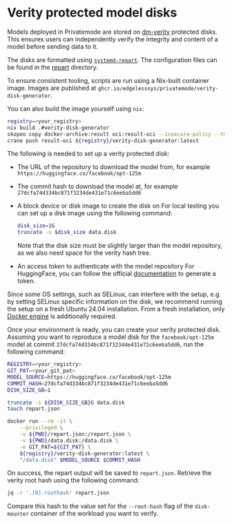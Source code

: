 # Verity protected model disks

Models deployed in Privatemode are stored on [dm-verity](https://docs.kernel.org/admin-guide/device-mapper/verity.html) protected disks.
This ensures users can independently verify the integrity and content of a model before sending data to it.

The disks are formatted using [`systemd-repart`](https://www.freedesktop.org/software/systemd/man/latest/systemd-repart.html).
The configuration files can be found in the [repart](./repart/) directory.

To ensure consistent tooling, scripts are run using a Nix-built container image.
Images are published at `ghcr.io/edgelesssys/privatemode/verity-disk-generator`.

You can also build the image yourself using `nix`:

```bash
registry=<your_registry>
nix build .#verity-disk-generator
skopeo copy docker-archive:result oci:result-oci --insecure-policy --tmpdir .
crane push result-oci ${registry}/verity-disk-generator:latest
```

The following is needed to set up a verity protected disk:

- The URL of the repository to download the model from, for example `https://huggingface.co/facebook/opt-125m`
- The commit hash to download the model at, for example `27dcfa74d334bc871f3234de431e71c6eeba5dd6`
- A block device or disk image to create the disk on
  For local testing you can set up a disk image using the following command:

  ```bash
  disk_size=1G
  truncate -s $disk_size data.disk
  ```

  Note that the disk size must be slightly larger than the model repository, as we also need space for the verity hash tree.

- An access token to authenticate with the model repository
  For HuggingFace, you can follow the official [documentation](https://huggingface.co/docs/hub/en/security-tokens) to generate a token.

Since some OS settings, such as SELinux, can interfere with the setup, e.g. by setting SELinux specific information on the disk, we recommend running the setup on a fresh Ubuntu 24.04 installation.
From a fresh installation, only [Docker engine](https://docs.docker.com/engine/install/ubuntu/) is additionally required.

Once your environment is ready, you can create your verity protected disk.
Assuming you want to reproduce a model disk for the `facebook/opt-125m` model at commit `27dcfa74d334bc871f3234de431e71c6eeba5dd6`, run the following command:

```bash
REGISTRY=<your_registry>
GIT_PAT=<your_git_pat>
MODEL_SOURCE=https://huggingface.co/facebook/opt-125m
COMMIT_HASH=27dcfa74d334bc871f3234de431e71c6eeba5dd6
DISK_SIZE_GB=1

truncate -s ${DISK_SIZE_GB}G data.disk
touch repart.json

docker run --rm -it \
    --privileged \
    -v ${PWD}/repart.json:/repart.json \
    -v ${PWD}/data.disk:/data.disk \
    -e GIT_PAT=${GIT_PAT} \
    ${registry}/verity-disk-generator:latest \
    "/data.disk" $MODEL_SOURCE $COMMIT_HASH
```

On success, the repart output will be saved to `repart.json`.
Retrieve the verity root hash using the following command:

```bash
jq -r '.[0].roothash' repart.json
```

Compare this hash to the value set for the `--root-hash` flag of the `disk-mounter` container of the workload you want to verify.
